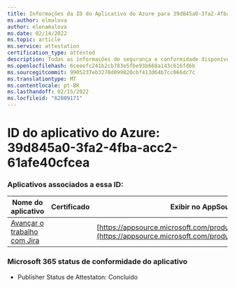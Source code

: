 ```yaml
---
title: Informações da ID do Aplicativo do Azure para 39d845a0-3fa2-4fba-acc2-61afe40cfcea
ms.author: elmalova
author: elenamalova
ms.date: 02/14/2022
ms.topic: article
ms.service: attestation
certification_type: attested
description: Todas as informações de segurança e conformidade disponíveis para 39d845a0-3fa2-4fba-acc2-61afe40cfcea.
ms.openlocfilehash: 6ceeefc241b2cb783e5fbe93b668a143c616fd6b
ms.sourcegitcommit: 9905237eb3270d099820cbf413d64b7cc066dc7c
ms.translationtype: MT
ms.contentlocale: pt-BR
ms.lasthandoff: 02/15/2022
ms.locfileid: "62809171"
---
```

# <a name="azure-app-id-39d845a0-3fa2-4fba-acc2-61afe40cfcea"></a>ID do aplicativo do Azure: 39d845a0-3fa2-4fba-acc2-61afe40cfcea


### <a name="apps-associated-with-this-id"></a>Aplicativos associados a essa ID:
| **Nome do aplicativo** | **Certificado** | **Exibir no AppSource** |
|--------------|---------------|-----------------------|
| [Avançar o trabalho com Jira](https://docs.microsoft.com/microsoft-365-app-certification/forward/WA200002855) |  | [https://appsource.microsoft.com/product/office/WA200002855](https://appsource.microsoft.com/product/office/WA200002855) |

### <a name="microsoft-365-app-compliance-status"></a>Microsoft 365 status de conformidade do aplicativo
- Publisher Status de Attestaton: Concluído
